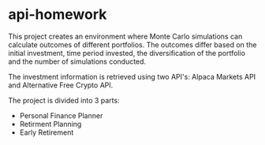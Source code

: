 # api-homework

This project creates an environment where Monte Carlo simulations can calculate outcomes of different portfolios. The outcomes differ based on the initial investment, time period invested, the diversification of the portfolio and the number of simulations conducted. 

The investment information is retrieved using two API's: Alpaca Markets API and Alternative Free Crypto API.

The project is divided into 3 parts:
* Personal Finance Planner
* Retirment Planning
* Early Retirement

